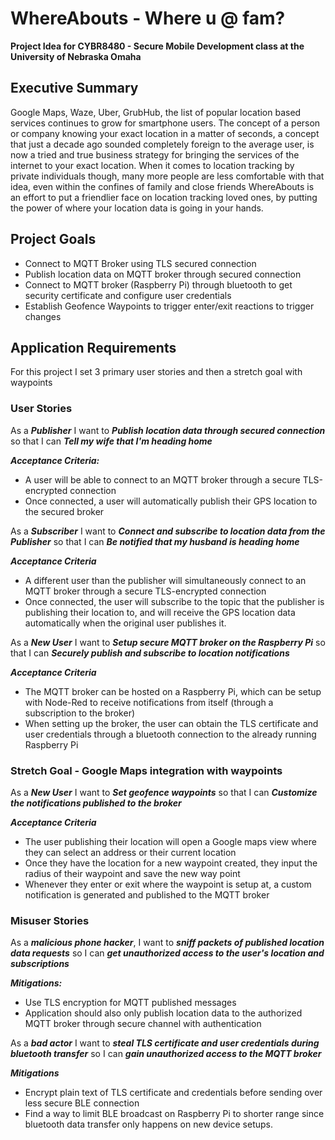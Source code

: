 # WhereAbouts - Where u @ fam? 
**Project Idea for CYBR8480 - Secure Mobile Development class at the University of Nebraska Omaha**

## Executive Summary
Google Maps, Waze, Uber, GrubHub, the list of popular location based services continues to grow for smartphone users. The concept of a person or company knowing your exact location in a matter of seconds, a concept that just a decade ago sounded completely foreign to the average user, is now a tried and true business strategy for bringing the services of the internet to your exact location. When it comes to location tracking by private individuals though, many more people are less comfortable with that idea, even within the confines of family and close friends
WhereAbouts is an effort to put a friendlier face on location tracking loved ones, by putting the power of where your location data is going in your hands. 

## Project Goals
* Connect to MQTT Broker using TLS secured connection
* Publish location data on MQTT broker through secured connection
* Connect to MQTT broker (Raspberry Pi) through bluetooth to get security certificate and configure user credentials
* Establish Geofence Waypoints to trigger enter/exit reactions to trigger changes

## Application Requirements
For this project I set 3 primary user stories and then a stretch goal with waypoints

### User Stories
As a ***Publisher*** I want to ***Publish location data through secured connection*** so that I can ***Tell my wife that I'm heading home***

***Acceptance Criteria:***
* A user will be able to connect to an MQTT broker through a secure TLS-encrypted connection
* Once connected, a user will automatically publish their GPS location to the secured broker

As a ***Subscriber*** I want to ***Connect and subscribe to location data from the Publisher*** so that I can ***Be notified that my husband is heading home***

***Acceptance Criteria***
* A different user than the publisher will simultaneously connect to an MQTT broker through a secure TLS-encrypted connection
* Once connected, the user will subscribe to the topic that the publisher is publishing their location to, and will receive the GPS location data automatically when the original user publishes it.

As a ***New User*** I want to ***Setup secure MQTT broker on the Raspberry Pi*** so that I can ***Securely publish and subscribe to location notifications*** 

***Acceptance Criteria***
* The MQTT broker can be hosted on a Raspberry Pi, which can be setup with Node-Red to receive notifications from itself (through a subscription to the broker)
* When setting up the broker, the user can obtain the TLS certificate and user credentials through a bluetooth connection to the already running Raspberry Pi


### Stretch Goal - Google Maps integration with waypoints
As a ***New User*** I want to ***Set geofence waypoints*** so that I can ***Customize the notifications published to the broker***

***Acceptance Criteria***
* The user publishing their location will open a Google maps view where they can select an address or their current location
* Once they have the location for a new waypoint created, they input the radius of their waypoint and save the new way point
* Whenever they enter or exit where the waypoint is setup at, a custom notification is generated and published to the MQTT broker

### Misuser Stories
As a ***malicious phone hacker***, I want to ***sniff packets of published location data requests*** so I can ***get unauthorized access to the user's location and subscriptions***

***Mitigations:***
* Use TLS encryption for MQTT published messages 
* Application should also only publish location data to the authorized MQTT broker through secure channel with authentication

As a ***bad actor*** I want to ***steal TLS certificate and user credentials during bluetooth transfer*** so I can ***gain unauthorized access to the MQTT broker***

***Mitigations***
* Encrypt plain text of TLS certificate and credentials before sending over less secure BLE connection
* Find a way to limit BLE broadcast on Raspberry Pi to shorter range since bluetooth data transfer only happens on new device setups.









